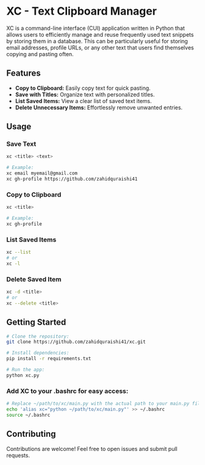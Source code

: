 # XC - Text Clipboard Manager
XC is a command-line interface (CUI) application written in Python that allows users to efficiently manage and reuse frequently used text snippets by storing them in a database. This can be particularly useful for storing email addresses, profile URLs, or any other text that users find themselves copying and pasting often.


## Features

* **Copy to Clipboard:** Easily copy text for quick pasting.
* **Save with Titles:** Organize text with personalized titles.
* **List Saved Items:** View a clear list of saved text items.
* **Delete Unnecessary Items:** Effortlessly remove unwanted entries.

## Usage
### Save Text
```bash
xc <title> <text>

# Example:
xc email myemail@gmail.com
xc gh-profile https://github.com/zahidquraishi41
```
### Copy to Clipboard
```bash
xc <title>

# Example:
xc gh-profile
```

### List Saved Items
```bash
xc --list
# or
xc -l
```
### Delete Saved Item
```bash
xc -d <title>
# or
xc --delete <title>
```

## Getting Started
```bash
# Clone the repository:
git clone https://github.com/zahidquraishi41/xc.git

# Install dependencies:
pip install -r requirements.txt

# Run the app:
python xc.py
```

### Add XC to your .bashrc for easy access:
```bash
# Replace ~/path/to/xc/main.py with the actual path to your main.py file.
echo 'alias xc="python ~/path/to/xc/main.py"' >> ~/.bashrc
source ~/.bashrc
```
## Contributing
Contributions are welcome! Feel free to open issues and submit pull requests.
